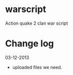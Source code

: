 warscript
=========

Action quake 2 clan war script


Change log
==========

03-12-2013
- uploaded files we need.
